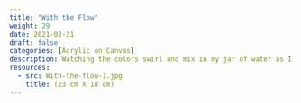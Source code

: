 ```yaml
---
title: "With the Flow"
weight: 29
date: 2021-02-21
draft: false
categories: [Acrylic on Canvas]
description: Watching the colors swirl and mix in my jar of water as I dipped my paint brushes in it was my inspiration for this piece
resources:
  - src: With-the-flow-1.jpg
    title: (23 cm X 18 cm)
---
```




